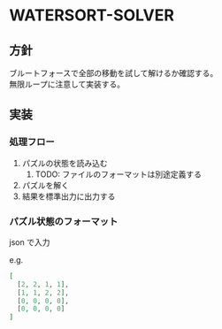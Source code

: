 # WATERSORT-SOLVER

## 方針

ブルートフォースで全部の移動を試して解けるか確認する。  
無限ループに注意して実装する。

## 実装

### 処理フロー

1. パズルの状態を読み込む
   1. TODO: ファイルのフォーマットは別途定義する
2. パズルを解く
3. 結果を標準出力に出力する

### パズル状態のフォーマット

json で入力

e.g.

```json
[
  [2, 2, 1, 1],
  [1, 1, 2, 2],
  [0, 0, 0, 0],
  [0, 0, 0, 0]
]
```
